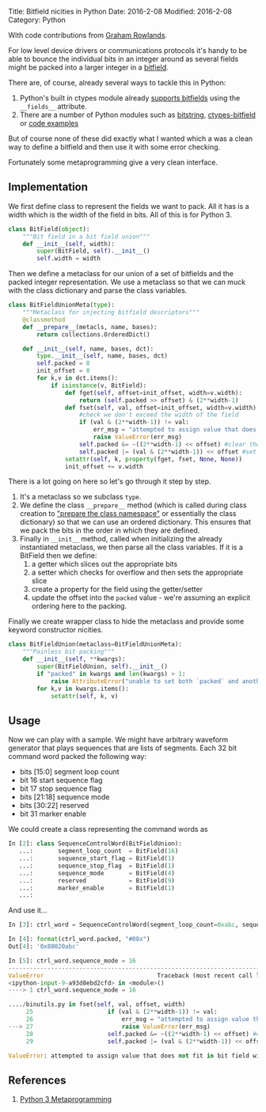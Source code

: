 Title: Bitfield nicities in Python
Date: 2016-2-08
Modified: 2016-2-08
Category: Python

With code contributions from [Graham Rowlands](http://www.grahamerowlands.com/).

For low level device drivers or communications protocols it's handy to be able
to bounce the individual bits in an integer around as several fields might be packed into a larger
integer in a [bitfield](https://en.wikipedia.org/wiki/Bit_field).

There are, of course, already several ways to tackle this in Python:

1. Python's built in ctypes module already [supports
bitfields](https://docs.python.org/3.5/library/ctypes.html#structures-and-unions)
using the `__fields__` attribute.
1. There are a number of Python modules such as [bitstring](http://scott-griffiths.github.io/bitstring/), [ctypes-bitfield](https://pypi.python.org/pypi/ctypes-bitfield) or [code examples](http://code.activestate.com/recipes/113799/)

But of course none of these did exactly what I wanted which a was a clean way to
define a bitfield and then use it with some error checking.

Fortunately some metaprogramming give a very clean interface.

## Implementation

We first define class to represent the fields we want to pack.  All it has is a
width which is the width of the field in bits. All of this is for Python 3.

```python
class BitField(object):
    """Bit field in a bit field union"""
    def __init__(self, width):
        super(BitField, self).__init__()
        self.width = width
```

Then we define a metaclass for our union of a set of bitfields and the packed
integer representation. We use a metaclass so that we can muck with the class
dictionary and parse the class variables.

```python
class BitFieldUnionMeta(type):
    """Metaclass for injecting bitfield descriptors"""
    @classmethod
    def __prepare__(metacls, name, bases):
        return collections.OrderedDict()

    def __init__(self, name, bases, dct):
        type.__init__(self, name, bases, dct)
        self.packed = 0
        init_offset = 0
        for k,v in dct.items():
            if isinstance(v, BitField):
                def fget(self, offset=init_offset, width=v.width):
                    return (self.packed >> offset) & (2**width-1)
                def fset(self, val, offset=init_offset, width=v.width):
                    #check we don't exceed the width of the field
                    if (val & (2**width-1)) != val:
                        err_msg = "attempted to assign value that does not fit in bit field width {:d}".format(width)
                        raise ValueError(err_msg)
                    self.packed &= ~((2**width-1) << offset) #clear the field
                    self.packed |= (val & (2**width-1)) << offset #set the field
                setattr(self, k, property(fget, fset, None, None))
                init_offset += v.width
```

There is a lot going on here so let's go through it step by step.

1. It's a metaclass so we subclass `type`.
1. We define the class `__prepare__` method (which is called during class
creation to ["prepare the class
namespace"](https://docs.python.org/3/reference/datamodel.html#preparing-the-class-namespace)
or essentially the class dictionary) so that we can use an ordered dictionary.
This ensures that we pack the bits in the order in which they are defined.
1. Finally in `__init__` method, called when initializing the already instantiated metaclass, we then parse all the class variables.  If it is a BitField then we define:
    1. a getter which slices out the appropriate bits
    1. a setter which checks for overflow and then sets the appropriate slice
    1. create a property for the field using the getter/setter
    1. update the offset into the `packed` value - we're assuming an explicit ordering here to the packing.

Finally we create wrapper class to hide the metaclass and provide some keyword constructor nicities.

```python
class BitFieldUnion(metaclass=BitFieldUnionMeta):
    """Painless bit packing"""
    def __init__(self, **kwargs):
        super(BitFieldUnion, self).__init__()
        if "packed" in kwargs and len(kwargs) > 1:
            raise AttributeError("unable to set both `packed` and another bit field")
        for k,v in kwargs.items():
            setattr(self, k, v)
```

## Usage

Now we can play with a sample. We might have arbitrary waveform generator that plays sequences that are lists of segments.  Each 32 bit command word packed the following way:

* bits [15:0] segment loop count
* bit 16 start sequence flag
* bit 17 stop sequence flag
* bits [21:18] sequence mode
* bits [30:22] reserved
* bit 31 marker enable

We could create a class representing the command words as

```python
In [2]: class SequenceControlWord(BitFieldUnion):
   ...:       segment_loop_count  = BitField(16)
   ...:       sequence_start_flag = BitField(1)
   ...:       sequence_stop_flag  = BitField(1)
   ...:       sequence_mode       = BitField(4)
   ...:       reserved            = BitField(9)
   ...:       marker_enable       = BitField(1)
   ...:     
```

And use it...

```python
In [3]: ctrl_word = SequenceControlWord(segment_loop_count=0xabc, sequence_stop_flag=1, marker_enable=1)

In [4]: format(ctrl_word.packed, "#08x")
Out[4]: '0x80020abc'

In [5]: ctrl_word.sequence_mode = 16
---------------------------------------------------------------------------
ValueError                                Traceback (most recent call last)
<ipython-input-9-a93d8ebd2cfd> in <module>()
----> 1 ctrl_word.sequence_mode = 16

..../binutils.py in fset(self, val, offset, width)
     25                     if (val & (2**width-1)) != val:
     26                         err_msg = "attempted to assign value that does not fit in bit field width {:d}".format(width)
---> 27                         raise ValueError(err_msg)
     28                     self.packed &= ~((2**width-1) << offset) #clear the field
     29                     self.packed |= (val & (2**width-1)) << offset #set the field

ValueError: attempted to assign value that does not fit in bit field width 4

```

## References
1. [Python 3 Metaprogramming](http://www.dabeaz.com/py3meta/Py3Meta.pdf)
